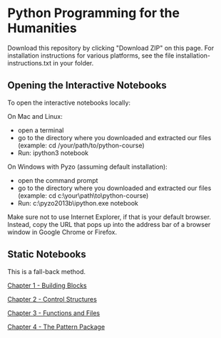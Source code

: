 # Python Programming for the Humanities

Download this repository by clicking "Download ZIP" on this page. For installation instructions for various platforms, see the file installation-instructions.txt in your folder.

## Opening the Interactive Notebooks

To open the interactive notebooks locally:

On Mac and Linux:
 - open a terminal
 - go to the directory where you downloaded and extracted our files (example: cd /your/path/to/python-course)
 - Run: ipython3 notebook

On Windows with Pyzo (assuming default installation):
 - open the command prompt
 - go to the directory where you downloaded and extracted our files (example: cd c:\your\path\to\python-course)
 - Run: c:\pyzo2013b\ipython.exe notebook

 Make sure not to use Internet Explorer, if that is your default browser. Instead, copy the URL that pops up into the address bar of a browser window in Google Chrome or Firefox.

## Static Notebooks

This is a fall-back method.

[Chapter 1 - Building Blocks](http://nbviewer.ipython.org/urls/raw.github.com/mikekestemont/python-course/master/Chapter%201%20-%20Building%20Blocks.ipynb)

[Chapter 2 - Control Structures](http://nbviewer.ipython.org/urls/raw.github.com/mikekestemont/python-course/master/Chapter%202%20-%20Control%20Structures.ipynb)

[Chapter 3 - Functions and Files](http://nbviewer.ipython.org/urls/raw.github.com/mikekestemont/python-course/master/Chapter%203%20-%20Functions%20and%20Files.ipynb)

[Chapter 4 - The Pattern Package](http://nbviewer.ipython.org/urls/raw.github.com/mikekestemont/python-course/master/Chapter%204%20-%20The%20Pattern%20Package.ipynb)

